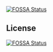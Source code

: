 [![FOSSA Status](https://app.fossa.io/api/projects/git%2Bgithub.com%2Fgradii%2Fg.ts.svg?type=shield)](https://app.fossa.io/projects/git%2Bgithub.com%2Fgradii%2Fg.ts?ref=badge_shield)



## License
[![FOSSA Status](https://app.fossa.io/api/projects/git%2Bgithub.com%2Fgradii%2Fg.ts.svg?type=large)](https://app.fossa.io/projects/git%2Bgithub.com%2Fgradii%2Fg.ts?ref=badge_large)